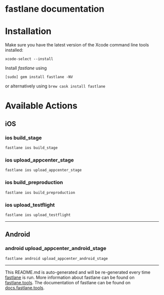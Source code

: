 fastlane documentation
================
# Installation

Make sure you have the latest version of the Xcode command line tools installed:

```
xcode-select --install
```

Install _fastlane_ using
```
[sudo] gem install fastlane -NV
```
or alternatively using `brew cask install fastlane`

# Available Actions
## iOS
### ios build_stage
```
fastlane ios build_stage
```

### ios upload_appcenter_stage
```
fastlane ios upload_appcenter_stage
```

### ios build_preproduction
```
fastlane ios build_preproduction
```

### ios upload_testflight
```
fastlane ios upload_testflight
```


----

## Android
### android upload_appcenter_android_stage
```
fastlane android upload_appcenter_android_stage
```


----

This README.md is auto-generated and will be re-generated every time [fastlane](https://fastlane.tools) is run.
More information about fastlane can be found on [fastlane.tools](https://fastlane.tools).
The documentation of fastlane can be found on [docs.fastlane.tools](https://docs.fastlane.tools).
